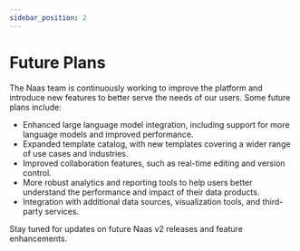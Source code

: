 ```yaml
---
sidebar_position: 2
---
```


# Future Plans

The Naas team is continuously working to improve the platform and introduce new features to better serve the needs of our users. Some future plans include:

- Enhanced large language model integration, including support for more language models and improved performance.
- Expanded template catalog, with new templates covering a wider range of use cases and industries.
- Improved collaboration features, such as real-time editing and version control.
- More robust analytics and reporting tools to help users better understand the performance and impact of their data products.
- Integration with additional data sources, visualization tools, and third-party services.

Stay tuned for updates on future Naas v2 releases and feature enhancements.